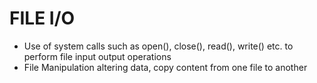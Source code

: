 # FILE I/O
- Use of system calls such as open(), close(), read(), write() etc. to perform file input output operations
- File Manipulation altering data, copy content from one file to another

